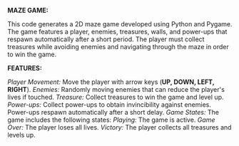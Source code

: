 **MAZE GAME:**

  This code generates a 2D maze game developed using Python and Pygame. The game features a player, enemies, treasures, walls, and power-ups that respawn automatically after a short period. The player must collect treasures while avoiding enemies and navigating through the maze in order to win the game.
  
**FEATURES:**

*Player Movement:* Move the player with arrow keys (**UP, DOWN, LEFT, RIGHT**).
*Enemies:* Randomly moving enemies that can reduce the player's lives if touched.
*Treasure:* Collect treasures to win the game and level up.
*Power-ups:* Collect power-ups to obtain invincibility against enemies. Power-ups respawn automatically after a short delay. 
*Game States:* The game includes the following states: *Playing:* The game is active.
                                                      *Game Over:* The player loses all lives. 
                                                      *Victory:* The player collects all treasures and levels up.
